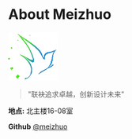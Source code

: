 About Meizhuo
===
![Meizhuo logo](./img/favicon.ico)

>"联袂追求卓越，创新设计未来"

**地点:** 北主楼16-08室

**Github** [@meizhuo](https://github.com/meizhuo)